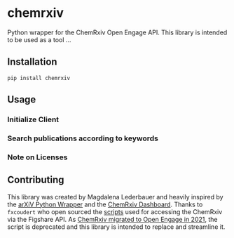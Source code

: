 # chemrxiv

Python wrapper for the ChemRxiv Open Engage API. This library is intended to be used as a tool ...

## Installation

```
pip install chemrxiv
```

## Usage

### Initialize Client

### Search publications according to keywords

###

### Note on Licenses

## Contributing

This library was created by Magdalena Lederbauer and heavily inspired by the [arXiV Python Wrapper](https://github.com/lukasschwab/arxiv.py) and the [ChemRxiv Dashboard](https://github.com/chemrxiv-dashboard/chemrxiv-dashboard.github.io/). Thanks to `fxcoudert` who open sourced the [scripts](https://github.com/fxcoudert/tools/blob/master/chemRxiv/chemRxiv.py) used for accessing the ChemRxiv via the Figshare API. As [ChemRxiv migrated to Open Engage in 2021](https://axial.acs.org/publishing/chemrxiv-open-engage-platform), the script is deprecated and this library is intended to replace and streamline it.

